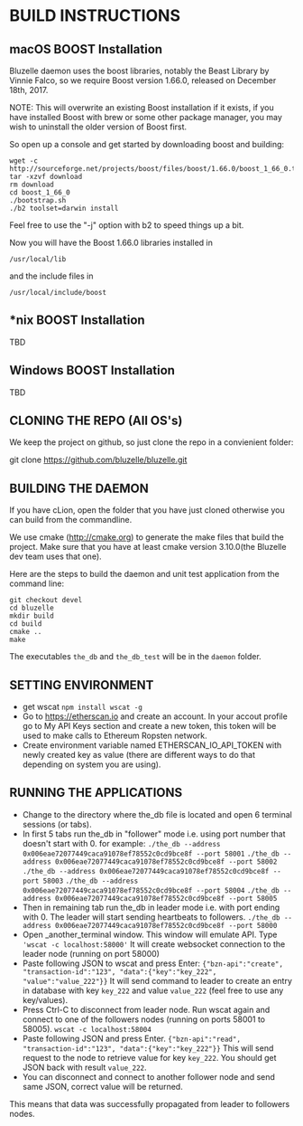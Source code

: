 BUILD INSTRUCTIONS
==================

macOS BOOST Installation 
-
Bluzelle daemon uses the boost libraries, notably the Beast Library by Vinnie Falco, so we require Boost version 1.66.0, 
released on December 18th, 2017.    

NOTE: This will overwrite an existing Boost installation if it exists, if you have installed Boost with 
brew or some other package manager, you may wish to uninstall the older version of Boost first.

So open up a console and get started by downloading boost and building:
```
wget -c http://sourceforge.net/projects/boost/files/boost/1.66.0/boost_1_66_0.tar.bz2/download
tar -xzvf download
rm download
cd boost_1_66_0
./bootstrap.sh 
./b2 toolset=darwin install
```

Feel free to use the "-j" option with b2 to speed things up a bit. 

Now you will have the Boost 1.66.0 libraries installed in 

```/usr/local/lib```

and the include files in 

```/usr/local/include/boost```


*nix BOOST Installation
-
TBD



Windows BOOST Installation
-
TBD

CLONING THE REPO (All OS's)
-
We keep the project on github, so just clone the repo in a convienient folder:

git clone https://github.com/bluzelle/bluzelle.git

BUILDING THE DAEMON
-
If you have cLion, open the folder that you have just cloned otherwise you can build from the commandline. 

We use cmake (http://cmake.org) to generate the make files that build the project. Make sure that you have at least cmake 
version 3.10.0(the Bluzelle dev team uses that one).

Here are the steps to build the daemon and unit test application from the command line:

```
git checkout devel
cd bluzelle
mkdir build
cd build
cmake ..
make
````

The executables ```the_db``` and ```the_db_test```  will be in the `daemon` folder.


SETTING ENVIRONMENT
-
- get wscat ```npm install wscat -g```
- Go to https://etherscan.io and create an account. In your accout profile go to My API Keys section and create a new token, this token will be used to make calls to Ethereum Ropsten network. 
- Create environment variable named ETHERSCAN_IO_API_TOKEN with newly created key as value (there are different ways to do that depending on system you are using).

RUNNING THE APPLICATIONS
-
- Change to the directory where the_db file is located and open 6 terminal sessions (or tabs).
- In first 5 tabs run the_db in "follower" mode i.e. using port number that doesn't start with 0. for example:
```./the_db --address 0x006eae72077449caca91078ef78552c0cd9bce8f --port 58001```
```./the_db --address 0x006eae72077449caca91078ef78552c0cd9bce8f --port 58002```
```./the_db --address 0x006eae72077449caca91078ef78552c0cd9bce8f --port 58003```
```./the_db --address 0x006eae72077449caca91078ef78552c0cd9bce8f --port 58004```
```./the_db --address 0x006eae72077449caca91078ef78552c0cd9bce8f --port 58005```
- Then in remaining tab run the_db in leader mode i.e. with port ending with 0. The leader will start sending heartbeats to followers.
```./the_db --address 0x006eae72077449caca91078ef78552c0cd9bce8f --port 58000```
- Open _another_terminal window. This window will emulate API. Type 
```'wscat -c localhost:58000'```
It will create websocket connection to the leader node (running on port 58000)
- Paste following JSON to wscat and press Enter:
```{"bzn-api":"create", "transaction-id":"123", "data":{"key":"key_222", "value":"value_222"}}```
It will send command to leader to create an entry in database with key ```key_222``` and value ```value_222``` (feel free to use any key/values).
- Press Ctrl-C to disconnect from leader node.
Run wscat again and connect to one of the followers nodes (running on ports 58001 to 58005).
```wscat -c localhost:58004```
- Paste following JSON and press Enter.
```{"bzn-api":"read", "transaction-id":"123", "data":{"key":"key_222"}}```
This will send request to the node to retrieve value for key ```key_222```. You should get JSON back with result ```value_222```.
- You can disconnect and connect to another follower node and send same JSON, correct value will be returned.

This means that data was successfully propagated from leader to followers nodes.

